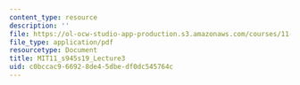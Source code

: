 ```yaml
---
content_type: resource
description: ''
file: https://ol-ocw-studio-app-production.s3.amazonaws.com/courses/11-s945-equity-inclusion-local-policy-driven-strategies-for-economic-development-the-just-city-spring-2019/c0bccac966928de45dbedf0dc545764c_MIT11_s945s19_Lecture3.pdf
file_type: application/pdf
resourcetype: Document
title: MIT11_s945s19_Lecture3
uid: c0bccac9-6692-8de4-5dbe-df0dc545764c
---
```

